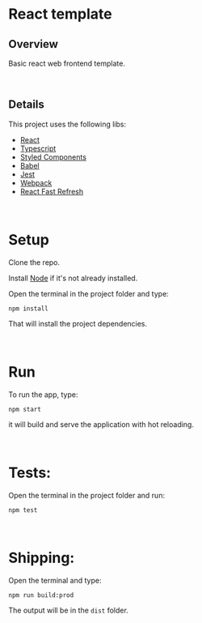 # React template

## Overview

Basic react web frontend template. 

<br>

## Details
This project uses the following libs:

- [React](https://reactjs.org/)
- [Typescript](https://www.typescriptlang.org/)
- [Styled Components](https://styled-components.com/)
- [Babel](https://babeljs.io/)
- [Jest](https://jestjs.io/)
- [Webpack](https://webpack.js.org/)
- [React Fast Refresh](https://github.com/pmmmwh/react-refresh-webpack-plugin)


<br>

# Setup

Clone the repo.

Install [Node](https://nodejs.org) if it's not already installed.

Open the terminal in the project folder and type:
```
npm install
```
That will install the project dependencies. 

<br>

# Run

To run the app, type:

```
npm start
```
it will build and serve the application with hot reloading.

<br>

# Tests:

Open the terminal in the project folder and run:
```
npm test
```
<br>

# Shipping:

Open the terminal and type:
```
npm run build:prod
```
The output will be in the ```dist``` folder.